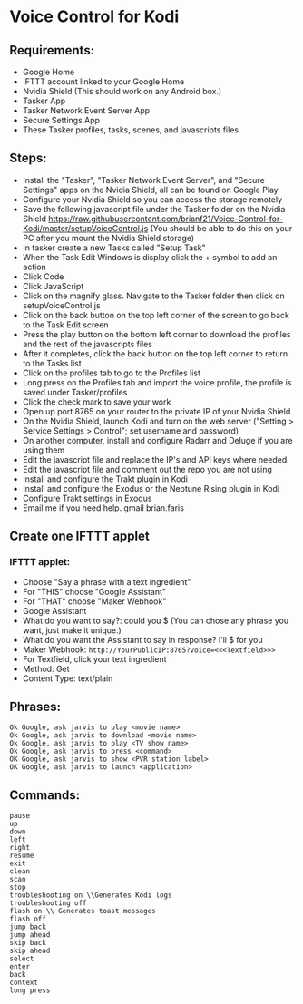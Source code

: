 # Voice Control for Kodi
## Requirements:
- Google Home
- IFTTT account linked to your Google Home
- Nvidia Shield (This should work on any Android box.)
- Tasker App
- Tasker Network Event Server App
- Secure Settings App
- These Tasker profiles, tasks, scenes, and javascripts files

## Steps:
 - Install the "Tasker", "Tasker Network Event Server", and "Secure Settings" apps on the Nvidia Shield, all can be found on Google Play
 - Configure your Nvidia Shield so you can access the storage remotely
 - Save the following javascript file under the Tasker folder on the Nvidia Shield https://raw.githubusercontent.com/brianf21/Voice-Control-for-Kodi/master/setupVoiceControl.js  (You should be able to do this on your PC after you mount the Nvidia Shield storage)
 - In tasker create a new Tasks called "Setup Task"
 - When the Task Edit Windows is display click the + symbol to add an action
 - Click Code
 - Click JavaScript
 - Click on the magnify glass. Navigate to the Tasker folder then click on setupVoiceControl.js
 - Click on the back button on the top left corner of the screen to go back to the Task Edit screen
 - Press the play button on the bottom left corner to download the profiles and the rest of the javascripts files
 - After it completes, click the back button on the top left corner to return to the Tasks list
 - Click on the profiles tab to go to the Profiles list
 - Long press on the Profiles tab and import the voice profile, the profile is saved under Tasker/profiles
 - Click the check mark to save your work
 - Open up port 8765 on your router to the private IP of your Nvidia Shield
 - On the Nvidia Shield, launch Kodi and turn on the web server ("Setting > Service Settings > Control"; set username and password)
 - On another computer, install and configure Radarr and Deluge if you are using them
 - Edit the javascript file and replace the IP's and API keys where needed
 - Edit the javascript file and comment out the repo you are not using
 - Install and configure the Trakt plugin in Kodi
 - Install and configure the Exodus or the Neptune Rising plugin in Kodi
 - Configure Trakt settings in Exodus
 - Email me if you need help. gmail brian.faris
  
## Create one IFTTT applet
  
### IFTTT applet:
- Choose "Say a phrase with a text ingredient"
- For "THIS" choose "Google Assistant"
- For "THAT" choose "Maker Webhook"
- Google Assistant
- What do you want to say?: could you $ (You can chose any phrase you want, just make it unique.)
- What do you want the Assistant to say in response? i'll $ for you
- Maker Webhook: ```http://YourPublicIP:8765?voice=<<<Textfield>>>```
- For Textfield, click your text ingredient
- Method: Get
- Content Type: text/plain
  
## Phrases:
``` 
Ok Google, ask jarvis to play <movie name>
Ok Google, ask jarvis to download <movie name>
Ok Google, ask jarvis to play <TV show name>
Ok Google, ask jarvis to press <command>
OK Google, ask jarvis to show <PVR station label>
OK Google, ask jarvis to launch <application>
```

## Commands:
```
pause
up
down
left
right
resume
exit
clean
scan
stop
troubleshooting on \\Generates Kodi logs
troubleshooting off
flash on \\ Generates toast messages
flash off
jump back
jump ahead
skip back
skip ahead
select
enter
back
context
long press
```
